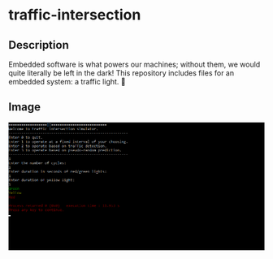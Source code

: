 # traffic-intersection

## Description
Embedded software is what powers our machines; without them, we would quite literally be left in the dark! This repository includes files for an embedded system: a traffic light. :vertical_traffic_light:

## Image
![Screenshot](traffic-intersection.png)
